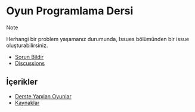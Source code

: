 # Oyun Programlama Dersi

> [!NOTE]
> Herhangi bir problem yaşamanız durumunda, Issues bölümünden bir issue oluşturabilirsiniz.
>

* [Sorun Bildir](https://github.com/sezginkipel/Oyun-Programlama-Dersi/issues)
* [Discussions](https://github.com/sezginkipel/Oyun-Programlama-Dersi/discussions)

## İçerikler
* [Derste Yapılan Oyunlar](https://github.com/sezginkipel/Oyun-Programlama-Dersi/tree/main/Derste%20Yap%C4%B1lan%20Oyunlar)
* [Kaynaklar](https://github.com/sezginkipel/Oyun-Programlama-Dersi/tree/main/Kaynaklar)
